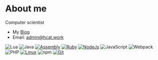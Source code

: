 # About me


<img align="right" src="https://github-readme-stats.vercel.app/api?username=AdminHcat&theme=material-palenight&show_icons=true&hide_title=true&count_private=true&include_all_commits=true" alt=""/>

Computer scientist

- My [Blog](https://blog.hcat.work/)
- Email: [admin@hcat.work](mailto:admin@hcat.work)

![Lua](https://img.shields.io/badge/Lua-512BD4?style=flat-square&logo=Lua&logoColor=ffffff)
![Java](https://img.shields.io/badge/-Java-007396?style=flat-square&logo=java&logoColor=ffffff)
[![Assembly](https://img.shields.io/badge/-Assembly-3776AB?style=flat-square&logo=Assembly&logoColor=ff0000)]()
[![Ruby](https://img.shields.io/badge/-Ruby-3776AB?style=flat-square&logo=ruby&logoColor=ff0000)](https://www.ruby-lang.org/)
[![NodeJs](https://img.shields.io/badge/-NodeJs-3776AB?style=flat-square&logo=NodeJs&logoColor=ffffff)]()
![JavaScript](https://img.shields.io/badge/JavaScript-F7DF1E?style=flat-square&logo=JavaScript&logoColor=ffffff)
![Webpack](https://img.shields.io/badge/-Webpack-8DD6F9?style=flat-square&logo=webpack&logoColor=ffffff)
![PHP](https://img.shields.io/badge/-PHP-8DD6F9?style=flat-square&logo=PHP&logoColor=ffffff)
[![Linux](https://img.shields.io/badge/-Linux-333333?style=flat-square&logo=linux&logoColor=white)](https://www.linuxfoundation.org/)
![npm](https://img.shields.io/badge/-NPM-CB3837?style=flat-square&logo=npm&logoColor=white)
[![Git](https://img.shields.io/badge/-Git-f05032?style=flat-square&logo=git&logoColor=white)](https://git-scm.com/)

<!-- BLOG-POST-LIST:START -->

<!-- BLOG-POST-LIST:END -->

